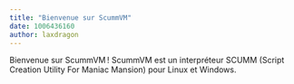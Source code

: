 ```yaml
---
title: "Bienvenue sur ScummVM"
date: 1006436160
author: laxdragon
---
```


Bienvenue sur ScummVM ! ScummVM est un interpréteur SCUMM (Script Creation Utility For Maniac Mansion) pour Linux et Windows.
